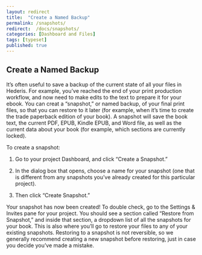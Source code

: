 ```yaml
---
layout: redirect
title:  "Create a Named Backup"
permalink: /snapshots/
redirect:  /docs/snapshots/
categories: [Dashboard and Files]
tags: [typeset]
published: true
---
```


<section data-type="chapter" class="hsecchapter" data-hederis-type="hsecchapter" id="snapshots" data-pi-attrs="id:snapshots; data-tags: typeset;" role="doc-chapter" data-tags="typeset" data-author-name=" " data-book-title=" " title="Create a Named Backup"><h1 data-hederis-type="hblkchaptitle" class="hblkchaptitle" id="p0ct8FnnW">Create a Named Backup</h1><p class="hblkp" data-hederis-type="hblkp" id="pjjJJ27FN">It&#8217;s often useful to save a backup of the current state of all your files in Hederis. For example, you&#8217;ve reached the end of your print production workflow, and now need to make edits to the text to prepare it for your ebook. You can creat a &#8220;snapshot,&#8221; or named backup, of your final print files, so that you can restore to it later (for example, when it&#8217;s time to create the trade paperback edition of your book). A snapshot will save the book text, the current PDF, EPUB, Kindle EPUB, and Word file, as well as the current data about your book (for example, which sections are currently locked). </p><p class="hblkp" data-hederis-type="hblkp" id="pVIUDlrw7">To create a snapshot:</p><ol class="hwprnumlist" data-hederis-type="hwprnumlist" id="poFIWkUev"><li class="hblkoli" data-hederis-type="hblkoli" id="liuRfKMtWQ"><p class="hblkoli" data-hederis-type="hblklip" id="pH8tp1lUL">Go to your project Dashboard, and click &#8220;Create a Snapshot.&#8221;</p></li><li class="hblkoli" data-hederis-type="hblkoli" id="limBVfAfKt"><p class="hblkoli" data-hederis-type="hblklip" id="pCiyU9jIj">In the dialog box that opens, choose a name for your snapshot (one that is different from any snapshots you&#8217;ve already created for this particular project). </p></li><li class="hblkoli" data-hederis-type="hblkoli" id="liTkuy5UqG"><p class="hblkoli" data-hederis-type="hblklip" id="pl2fbNoE4">Then click &#8220;Create Snapshot.&#8221;</p></li></ol><p class="hblkp" data-hederis-type="hblkp" id="p4db4jfSu">Your snapshot has now been created! To double check, go to the Settings &amp; Invites pane for your project. You should see a section called &#8220;Restore from Snapshot,&#8221; and inside that section, a dropdown list of all the snapshots for your book. This is also where you&#8217;ll go to restore your files to any of your existing snapshots. Restoring to a snapshot is not reversible, so we generally recommend creating a new snapshot before restoring, just in case you decide you&#8217;ve made a mistake.</p></section>